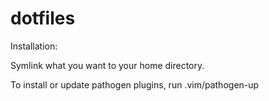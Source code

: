dotfiles
========

Installation:

Symlink what you want to your home directory.

To install or update pathogen plugins, run .vim/pathogen-up
